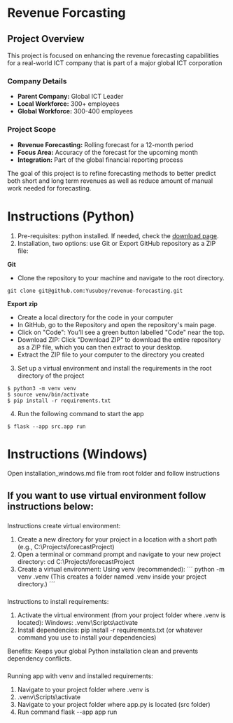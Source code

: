 # Revenue Forcasting

## Project Overview

This project is focused on enhancing the revenue forecasting capabilities for a real-world ICT company that is part of a major global ICT corporation

### Company Details

-   **Parent Company:** Global ICT Leader
-   **Local Workforce:** 300+ employees
-   **Global Workforce:** 300-400 employees

### Project Scope

-   **Revenue Forecasting:** Rolling forecast for a 12-month period
-   **Focus Area:** Accuracy of the forecast for the upcoming month
-   **Integration:** Part of the global financial reporting process

The goal of this project is to refine forecasting methods to better predict both short and long term revenues as well as reduce amount of manual work needed for forecasting.

# Instructions (Python)

1.  Pre-requisites: python installed. If needed, check the [download page](https://www.python.org/downloads/).
2.  Installation, two options: use Git or Export GitHub repository as a ZIP file:
   
   **Git**
-   Clone the repository to your machine and navigate to the root directory.

```
git clone git@github.com:Yusuboy/revenue-forecasting.git
```
   **Export zip**
-   Create a local directory for the code in your computer
-   In GitHub, go to the Repository and open the repository's main page.
-   Click on "Code": You’ll see a green button labelled "Code" near the top.
-   Download ZIP: Click "Download ZIP" to download the entire repository as a ZIP file, which you can then extract to your desktop.
-   Extract the ZIP file to your computer to the directory you created
3.  Set up a virtual environment and install the requirements in the root directory of the project

```
$ python3 -m venv venv
$ source venv/bin/activate
$ pip install -r requirements.txt
```

4.  Run the following command to start the app

```
$ flask --app src.app run
```
# Instructions (Windows)

Open installation_windows.md file from root folder and follow instructions


## If you want to use virtual environment follow instructions below:

###
Instructions create virtual environment:

1. Create a new directory for your project in a location with a short path (e.g., C:\Projects\forecastProject)
2. Open a terminal or command prompt and navigate to your new project directory: cd C:\Projects\forecastProject
3. Create a virtual environment:
	Using venv (recommended):
´´´
python -m venv .venv (This creates a folder named .venv inside your project directory.)
´´´

###
Instructions to install requirements:

1. Activate the virtual environment (from your project folder where .venv is located):
    Windows: .venv\Scripts\activate
2. Install dependencies: pip install -r requirements.txt (or whatever command you use to install your dependencies)

Benefits:
Keeps your global Python installation clean and prevents dependency conflicts.

###
Running app with venv and installed requirements:

1. Navigate to your project folder where .venv is 
2. .venv\Scripts\activate
3. Navigate to your project folder where app.py is located (src folder)
4. Run command flask --app app run
